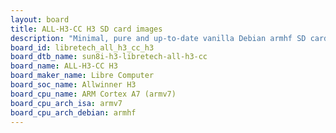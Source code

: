 ```yaml
---
layout: board
title: ALL-H3-CC H3 SD card images
description: "Minimal, pure and up-to-date vanilla Debian armhf SD card images for ALL-H3-CC H3 by Libre Computer, SoC: Allwinner H3, CPU ISA: armv7"
board_id: libretech_all_h3_cc_h3
board_dtb_name: sun8i-h3-libretech-all-h3-cc
board_name: ALL-H3-CC H3
board_maker_name: Libre Computer
board_soc_name: Allwinner H3
board_cpu_name: ARM Cortex A7 (armv7)
board_cpu_arch_isa: armv7
board_cpu_arch_debian: armhf
---
```

